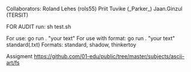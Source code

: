 Collaborators: 
    Roland Lehes (rols55)
    Priit Tuvike (_Parker\_)
    Jaan.Ginzul (TERSIT)

FOR AUDIT run: sh test.sh

For use: go run . "your text"
For use with format: go run . "your text" standard(.txt)
Formats: standard, shadow, thinkertoy

Assigment
https://github.com/01-edu/public/tree/master/subjects/ascii-art/fs

